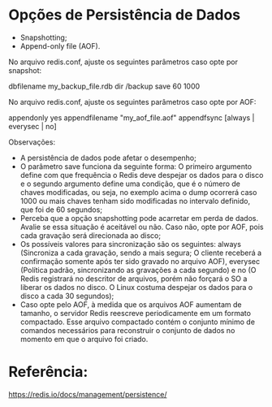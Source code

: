 # Opções de Persistência de Dados
- Snapshotting;
- Append-only file (AOF).

No arquivo redis.conf, ajuste os seguintes parâmetros caso opte por snapshot:

dbfilename my_backup_file.rdb
dir /backup
save 60 1000

No arquivo redis.conf, ajuste os seguintes parâmetros caso opte por AOF:

appendonly yes
appendfilename "my_aof_file.aof"
appendfsync [always | everysec | no]

Observações:
- A persistência de dados pode afetar o desempenho;
- O parâmetro save funciona da seguinte forma: O primeiro argumento define com que frequência o Redis deve despejar os dados para o disco e o segundo argumento define uma condição, que é o número de chaves modificadas, ou seja, no exemplo acima o dump ocorrerá caso 1000 ou mais chaves tenham sido modificadas no intervalo definido, que foi de 60 segundos;
- Perceba que a opção snapshotting pode acarretar em perda de dados. Avalie se essa situação é aceitável ou não. Caso não, opte por AOF, pois cada gravação será direcionada ao disco;
- Os possíveis valores para sincronização são os seguintes: always (Sincroniza a cada gravação, sendo a mais segura; O cliente receberá a confirmação somente após ter sido gravado no arquivo AOF), everysec (Política padrão, sincronizando as gravações a cada segundo) e no (O Redis registrará no descritor de arquivos, porém não forçará o SO a liberar os dados no disco. O Linux costuma despejar os dados para o disco a cada 30 segundos);
- Caso opte pelo AOF, à medida que os arquivos AOF aumentam de tamanho, o servidor Redis reescreve periodicamente em um formato compactado. Esse arquivo compactado contém o conjunto mínimo de comandos necessários para reconstruir o conjunto de dados no momento em que o arquivo foi criado.

# Referência:
https://redis.io/docs/management/persistence/